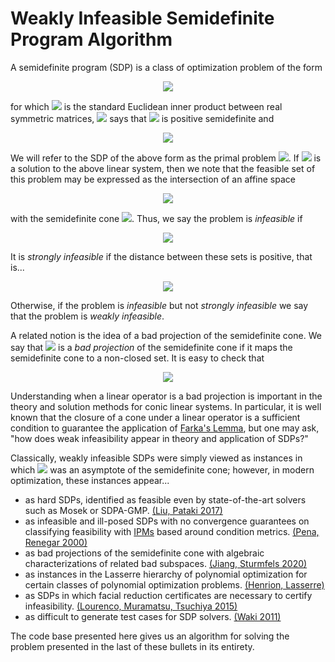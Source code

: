 # Weakly Infeasible Semidefinite Program Algorithm

A semidefinite program (SDP) is a class of optimization problem of the form

<p align="center"><img src="https://latex.codecogs.com/svg.latex?\begin{array}{rccl}&space;\inf&space;&&space;C\bullet&space;X&space;\\&space;s.t.&space;&&space;\mathcal{A}(X)&space;&&space;=&space;&&space;b\\&space;&&space;X&space;&&space;\succeq&space;&&space;0&space;\end{array}"  /></p>

for which <a><img src="https://latex.codecogs.com/svg.latex?\bullet"  /></a> is the standard Euclidean inner product between real symmetric matrices, <a><img src="https://latex.codecogs.com/svg.latex?X\succeq0"  /></a> says that <a><img src="https://latex.codecogs.com/svg.latex?X"  /></a> is positive semidefinite and

<p align="center"><img src="https://latex.codecogs.com/svg.latex?\mathcal{A}:X\mapsto\begin{pmatrix}&space;A_1\bullet&space;X&space;\\&space;\vdots&space;\\&space;A_m\bullet&space;X&space;\\&space;\end{pmatrix}"  /></p>

We will refer to the SDP of the above form as the primal problem <a><img src="https://latex.codecogs.com/svg.latex?(P)"  /></a>. If <a><img src="https://latex.codecogs.com/svg.latex?X_0" /></a> is a solution to the above linear system, then we note that the feasible set of this problem may be expressed as the intersection of an affine space

<p align="center"><img src="https://latex.codecogs.com/svg.latex?H:=X_0&plus;\mathcal{N}(\mathcal{A})" /></p>

with the semidefinite cone <a><img src="https://latex.codecogs.com/svg.latex?S^n_&plus;"  /></a>. Thus, we say the problem is *infeasible* if

<p align="center"><img src="https://latex.codecogs.com/svg.latex?H\cap&space;S^n_&plus;=\emptyset"  /></p>

It is *strongly infeasible* if the distance between these sets is positive, that is...

<p align="center"><img src="https://latex.codecogs.com/svg.latex?\mathrm{dist}(H,S^n_&plus;)>0" /></p>

Otherwise, if the problem is *infeasible* but not *strongly infeasible* we say that the problem is *weakly infeasible*.

A related notion is the idea of a bad projection of the semidefinite cone. We say that <a><img src="https://latex.codecogs.com/svg.latex?\mathcal{A}"  /></a> is a *bad projection* of the semidefinite cone if it maps the semidefinite cone to a non-closed set. It is easy to check that

<p align="center"><img src="https://latex.codecogs.com/svg.latex?(P)\text{&space;is&space;weakly&space;infeasible&space;for&space;some&space;}b\iff\mathcal{A}\text{&space;is&space;a&space;bad&space;projection&space;of&space;}S^n_&plus;"  /></p>

Understanding when a linear operator is a bad projection is important in the theory and solution methods for conic linear systems. In particular, it is well known that the closure of a cone under a linear operator is a sufficient condition to guarantee the application of [Farka's Lemma](https://en.wikipedia.org/wiki/Farkas%27_lemma), but one may ask, "how does weak infeasibility appear in theory and application of SDPs?"

Classically, weakly infeasible SDPs were simply viewed as instances in which <img src="https://latex.codecogs.com/svg.latex?H" /> was an asymptote of the semidefinite cone; however, in modern optimization, these instances appear...

* as hard SDPs, identified as feasible even by state-of-the-art solvers such as Mosek or SDPA-GMP. [(Liu, Pataki 2017)](https://arxiv.org/abs/1507.00290)
* as infeasible and ill-posed SDPs with no convergence guarantees on classifying feasibility with [IPMs](https://en.wikipedia.org/wiki/Interior-point_method) based around condition metrics. [(Pena, Renegar 2000)](https://link.springer.com/article/10.1007/s101070050001)
* as bad projections of the semidefinite cone with algebraic characterizations of related bad subspaces. [(Jiang, Sturmfels 2020)](https://arxiv.org/abs/2006.09956)
* as instances in the Lasserre hierarchy of polynomial optimization for certain classes of polynomial optimization problems. [(Henrion, Lasserre)](https://link.springer.com/chapter/10.1007/10997703_15)
* as SDPs in which facial reduction certificates are necessary to certify infeasibility. [(Lourenco, Muramatsu, Tsuchiya 2015)](https://arxiv.org/abs/1507.06843)
* as difficult to generate test cases for SDP solvers. [(Waki 2011)](http://www.optimization-online.org/DB_HTML/2011/07/3086.html)

The code base presented here gives us an algorithm for solving the problem presented in the last of these bullets in its entirety.
